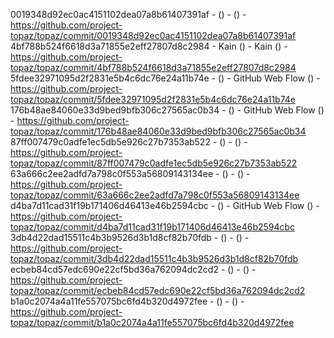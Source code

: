 0019348d92ec0ac4151102dea07a8b61407391af -  () -  () - https://github.com/project-topaz/topaz/commit/0019348d92ec0ac4151102dea07a8b61407391af
4bf788b524f6618d3a71855e2eff27807d8c2984 - Kain () - Kain () - https://github.com/project-topaz/topaz/commit/4bf788b524f6618d3a71855e2eff27807d8c2984
5fdee32971095d2f2831e5b4c6dc76e24a11b74e -  () - GitHub Web Flow () - https://github.com/project-topaz/topaz/commit/5fdee32971095d2f2831e5b4c6dc76e24a11b74e
176b48ae84060e33d9bed9bfb306c27565ac0b34 -  () - GitHub Web Flow () - https://github.com/project-topaz/topaz/commit/176b48ae84060e33d9bed9bfb306c27565ac0b34
87ff007479c0adfe1ec5db5e926c27b7353ab522 -  () -  () - https://github.com/project-topaz/topaz/commit/87ff007479c0adfe1ec5db5e926c27b7353ab522
63a666c2ee2adfd7a798c0f553a56809143134ee -  () -  () - https://github.com/project-topaz/topaz/commit/63a666c2ee2adfd7a798c0f553a56809143134ee
d4ba7d11cad31f19b171406d46413e46b2594cbc -  () - GitHub Web Flow () - https://github.com/project-topaz/topaz/commit/d4ba7d11cad31f19b171406d46413e46b2594cbc
3db4d22dad15511c4b3b9526d3b1d8cf82b70fdb -  () -  () - https://github.com/project-topaz/topaz/commit/3db4d22dad15511c4b3b9526d3b1d8cf82b70fdb
ecbeb84cd57edc690e22cf5bd36a762094dc2cd2 -  () -  () - https://github.com/project-topaz/topaz/commit/ecbeb84cd57edc690e22cf5bd36a762094dc2cd2
b1a0c2074a4a11fe557075bc6fd4b320d4972fee -  () -  () - https://github.com/project-topaz/topaz/commit/b1a0c2074a4a11fe557075bc6fd4b320d4972fee

